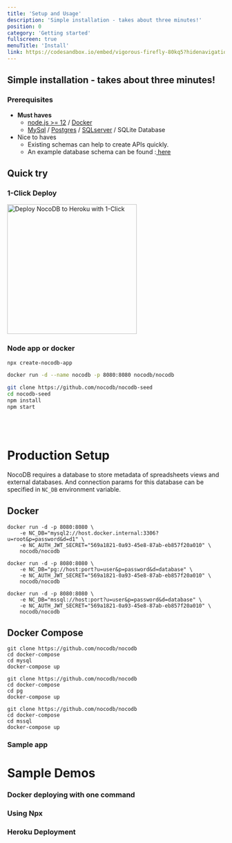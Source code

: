 ```yaml
---
title: 'Setup and Usage'
description: 'Simple installation - takes about three minutes!'
position: 0
category: 'Getting started'
fullscreen: true
menuTitle: 'Install'
link: https://codesandbox.io/embed/vigorous-firefly-80kq5?hidenavigation=1&theme=dark
---
```



## Simple installation - takes about three minutes!

### Prerequisites

- __Must haves__
    * [node.js >= 12](https://nodejs.org/en/download) / [Docker](https://www.docker.com/get-started)
    * [MySql](https://dev.mysql.com/downloads/mysql/) / [Postgres](https://www.postgresql.org/download/) / [SQLserver](https://www.microsoft.com/en-gb/sql-server/sql-server-downloads) / SQLite Database
- Nice to haves
    - Existing schemas can help to create APIs quickly.
    - An example database schema can be found :<a class="grey--text"
                                                                                         href="https://github.com/lerocha/chinook-database/tree/master/ChinookDatabase/DataSources">
                        <u>here</u>
                    </a>
    


## Quick try
### 1-Click Deploy
<a href="https://heroku.com/deploy?template=https://github.com/npgia/nocodb-seed-heroku">
    <img 
    src="https://www.herokucdn.com/deploy/button.svg" 
    width="300px"
    alt="Deploy NocoDB to Heroku with 1-Click" 
    />
</a>

### Node app or docker 


<code-group>
  <code-block label="NPX" active> 

  ```bash
  npx create-nocodb-app
  ```

  </code-block>
  <code-block label="Docker" >

  ```bash
  docker run -d --name nocodb -p 8080:8080 nocodb/nocodb
  ```

  </code-block>
  <code-block label="Using Git" >

  ```bash
git clone https://github.com/nocodb/nocodb-seed
cd nocodb-seed
npm install
npm start
  ```

  </code-block>
</code-group>          



<br>
<br>

# Production Setup 
NocoDB requires a database to store metadata of spreadsheets views and external databases. 
And connection params for this database can be specified in `NC_DB` environment variable. 


## Docker 

<code-group>
  <code-block label="MySQL" active> 

```shell script
docker run -d -p 8080:8080 \
    -e NC_DB="mysql2://host.docker.internal:3306?u=root&p=password&d=d1" \
    -e NC_AUTH_JWT_SECRET="569a1821-0a93-45e8-87ab-eb857f20a010" \
    nocodb/nocodb
```
  </code-block> 
  <code-block label="Postgres"> 

```shell script
docker run -d -p 8080:8080 \
    -e NC_DB="pg://host:port?u=user&p=password&d=database" \
    -e NC_AUTH_JWT_SECRET="569a1821-0a93-45e8-87ab-eb857f20a010" \
    nocodb/nocodb
```

  </code-block> 
  <code-block label="SQL Server"> 
  
```shell script
docker run -d -p 8080:8080 \
    -e NC_DB="mssql://host:port?u=user&p=password&d=database" \
    -e NC_AUTH_JWT_SECRET="569a1821-0a93-45e8-87ab-eb857f20a010" \
    nocodb/nocodb
```
  </code-block> 
</code-group> 

## Docker Compose


<code-group>
  <code-block label="MySQL" active> 

```shell script
git clone https://github.com/nocodb/nocodb
cd docker-compose
cd mysql
docker-compose up
```
  </code-block> 
  <code-block label="Postgres"> 

```shell script
git clone https://github.com/nocodb/nocodb
cd docker-compose
cd pg
docker-compose up
```

  </code-block> 
  <code-block label="SQL Server"> 
  
```shell script
git clone https://github.com/nocodb/nocodb
cd docker-compose
cd mssql
docker-compose up
```
  </code-block> 
</code-group> 





     
                  
          
### Sample app        
<code-sandbox :src="link"></code-sandbox>


# Sample Demos
### Docker deploying with one command

<youtube id="K-UEecQyiOk"></youtube>

### Using Npx

<youtube id="v6Nn75P1p7I"></youtube>

### Heroku Deployment
<youtube id="v6Nn75P1p7I"></youtube>

